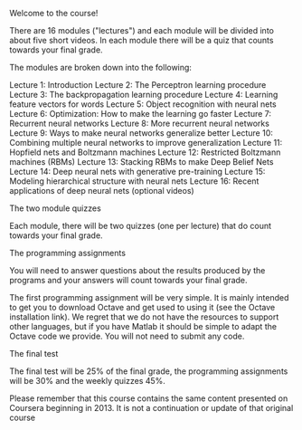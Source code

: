 Welcome to the course!

There are 16 modules ("lectures") and each module will be divided into about five short videos. In each module there will be a quiz that counts towards your final grade.

The modules are broken down into the following:

Lecture 1: Introduction
Lecture 2: The Perceptron learning procedure
Lecture 3: The backpropagation learning procedure
Lecture 4: Learning feature vectors for words
Lecture 5: Object recognition with neural nets
Lecture 6: Optimization: How to make the learning go faster
Lecture 7: Recurrent neural networks
Lecture 8: More recurrent neural networks
Lecture 9: Ways to make neural networks generalize better
Lecture 10: Combining multiple neural networks to improve generalization
Lecture 11: Hopfield nets and Boltzmann machines
Lecture 12: Restricted Boltzmann machines (RBMs)
Lecture 13: Stacking RBMs to make Deep Belief Nets
Lecture 14: Deep neural nets with generative pre-training
Lecture 15: Modeling hierarchical structure with neural nets
Lecture 16: Recent applications of deep neural nets (optional videos)

The two module quizzes

Each module, there will be two quizzes (one per lecture) that do count towards your final grade.

The programming assignments

You will need to answer questions about the results produced by the programs and your answers will count towards your final grade.

The first programming assignment will be very simple. It is mainly intended to get you to download Octave and get used to using it (see the Octave installation link). We regret that we do not have the resources to support other languages, but if you have Matlab it should be simple to adapt the Octave code we provide. You will not need to submit any code.

The final test

The final test will be 25% of the final grade, the programming assignments will be 30% and the weekly quizzes 45%.

Please remember that this course contains the same content presented on Coursera beginning in 2013. It is not a continuation or update of that original course